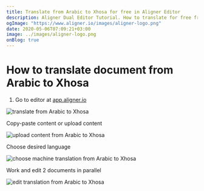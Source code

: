 ```yaml
---
title: Translate from Arabic to Xhosa for free in Aligner Editor
description: Aligner Dual Editor Tutorial. How to translate for free from Arabic to Xhosa. Aligner is multilingual document management platform. 
ogImage: "https://www.aligner.io/images/aligner-logo.png"
date: 2020-05-06T07:09:21+03:00
image: ../images/aligner-logo.png
onBlog: true
---
```


# How to translate document from Arabic to Xhosa

1. Go to editor at [app.aligner.io](https://app.aligner.io "Aligner App web page")

![translate from Arabic to Xhosa](../aligner-blank-editor.png "translate from Arabic to Xhosa")

Copy-paste content or upload content

![upload content from Arabic to Xhosa](../aligner-uploaded-document.png "upload content from Arabic to Xhosa")

Choose desired language

![choose machine translation from Arabic to Xhosa](../aligner-language-dropdown.png "choose machine translation from Arabic to Xhosa")

Work and edit 2 documents in parallel

![edit translation from Arabic to Xhosa](../aligner-double-sitded-editor.png "edit translation from Arabic to Xhosa")

